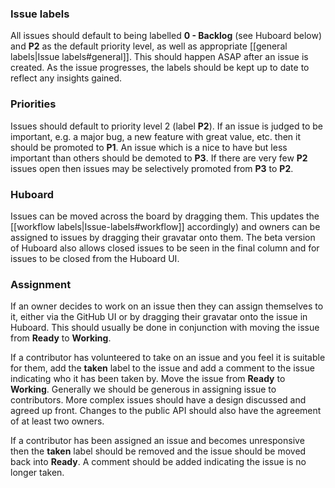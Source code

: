 ### Issue labels

All issues should default to being labelled **0 - Backlog** (see Huboard below) and **P2** as the default priority level, as well as appropriate [[general labels|Issue labels#general]]. This should happen ASAP after an issue is created. As the issue progresses, the labels should be kept up to date to reflect any insights gained.

### Priorities

Issues should default to priority level 2 (label **P2**). If an issue is judged to be important, e.g. a major bug, a new feature with great value, etc. then it should be promoted to **P1**. An issue which is a nice to have but less important than others should be demoted to **P3**. If there are very few **P2** issues open then issues may be selectively promoted from **P3** to **P2**.

### Huboard

Issues can be moved across the board by dragging them. This updates the [[workflow labels|Issue-labels#workflow]] accordingly) and owners can be assigned to issues by dragging their gravatar onto them. The beta version of Huboard also allows closed issues to be seen in the final column and for issues to be closed from the Huboard UI.

### Assignment

If an owner decides to work on an issue then they can assign themselves to it, either via the GitHub UI or by dragging their gravatar onto the issue in Huboard. This should usually be done in conjunction with moving the issue from **Ready** to **Working**.

If a contributor has volunteered to take on an issue and you feel it is suitable for them, add the **taken** label to the issue and add a comment to the issue indicating who it has been taken by. Move the issue from **Ready** to **Working**. Generally we should be generous in assigning issue to contributors. More complex issues should have a design discussed and agreed up front. Changes to the public API should also have the agreement of at least two owners.

If a contributor has been assigned an issue and becomes unresponsive then the **taken** label should be removed and the issue should be moved back into **Ready**. A comment should be added indicating the issue is no longer taken.